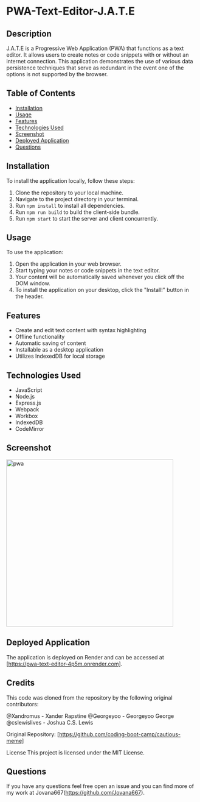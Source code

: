 # PWA-Text-Editor-J.A.T.E 

## Description

J.A.T.E is a Progressive Web Application (PWA) that functions as a text editor. It allows users to create notes or code snippets with or without an internet connection. This application demonstrates the use of various data persistence techniques that serve as redundant in the event one of the options is not supported by the browser.

## Table of Contents

- [Installation](#installation)
- [Usage](#usage)
- [Features](#features)
- [Technologies Used](#technologies-used)
- [Screenshot](#screenshot)
- [Deployed Application](#deployed-application)
- [Questions](#questions)

## Installation

To install the application locally, follow these steps:

1. Clone the repository to your local machine.
2. Navigate to the project directory in your terminal.
3. Run `npm install` to install all dependencies.
4. Run `npm run build` to build the client-side bundle.
5. Run `npm start` to start the server and client concurrently.

## Usage

To use the application:

1. Open the application in your web browser.
2. Start typing your notes or code snippets in the text editor.
3. Your content will be automatically saved whenever you click off the DOM window.
4. To install the application on your desktop, click the "Install!" button in the header.

## Features

- Create and edit text content with syntax highlighting
- Offline functionality
- Automatic saving of content
- Installable as a desktop application
- Utilizes IndexedDB for local storage

## Technologies Used

- JavaScript
- Node.js
- Express.js
- Webpack
- Workbox
- IndexedDB
- CodeMirror

## Screenshot

<img width="439" alt="pwa" src="https://github.com/user-attachments/assets/2819f8e1-1044-42f1-b02b-f74d58f95a53">

## Deployed Application

The application is deployed on Render and can be accessed at [https://pwa-text-editor-4p5m.onrender.com].

## Credits

This code was cloned from the repository by the following original contributors:

@Xandromus - Xander Rapstine
@Georgeyoo - Georgeyoo George
@cslewislives - Joshua C.S. Lewis

Original Repository: [https://github.com/coding-boot-camp/cautious-meme]

License
This project is licensed under the MIT License.

## Questions

If you have any questions feel free open an issue and you can find more of my work at Jovana667(https://github.com/Jovana667).
